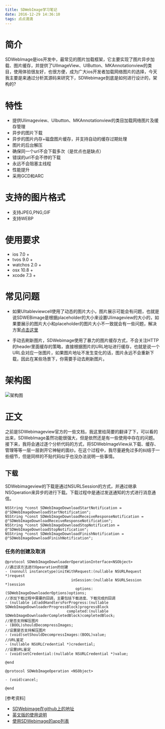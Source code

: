 ```yaml
---
title: SDWebImage学习笔记
date: 2016-12-29 14:36:10
tags: 点点滴滴
---
```

# 简介

SDWebImage是ios开发中，最常见的图片加载框架，它主要实现了图片异步加载、图片缓存，并提供了UIImageView、UIButton、MKAnnotationview的类目，使用体验很友好，也很方便，成为广大ios开发者加载网络图片的选择，今天我主要是来通过分析其源码来研究下，SDWebimage到底是如何进行设计的，架构的?

<!--more-->

# 特性
* 提供UIimageview、UIbutton、MKAnnotationview的类目加载网络图片及缓存管理
* 异步的图片下载
* 异步的图片内存+磁盘图片缓存，并支持自动的缓存过期处理
* 图片的后台解压
* 确保同一个url不会下载多次（是优点也是缺点）
* 错误的url不会不停的下载
* 永远不会阻塞主线程
* 性能提升
* 采用GCD和ARC

# 支持的图片格式
* 支持JPEG,PNG,GIF
* 支持WEBP

# 使用要求
* ios 7.0 +
* tvos 9.0 +
* watchos 2.0 + 
* osx 10.8 + 
* xcode 7.3 +

# 常见问题
* 如果UItableviewcell使用了动态的图片大小，图片展示可能会有问题，也就是说SDWEBimage是根据placeholder的大小来设置UIimageview的大小的，如果要展示的图片大小和placeholder的图片大小不一致就会有一些问题，解决方案[点击这里](http://www.wrichards.com/blog/2011/11/sdwebimage-fixed-width-cell-images/)

* 手动去刷新图片，SDWebimage使用了暴力的图片缓存方式，不会关注HTTP 的header里面缓存的策略，直接根据图片的URL地址进行缓存，也就是说一个URL会对应一张图片，如果图片地址不发生变化的话，图片永远不会重新下载，因此在某些场景下，你需要手动去刷新图片。
 
# 架构图
![架构图](http://ock9zbzms.bkt.clouddn.com/SDWebImageClassDiagram.png)

# 正文
之前是SDWebimageview官方的一些文档，我这里给简要的翻译了下，可以看的出来，SDWebImage虽然功能很强大，但是依然还是有一些使用中存在的问题。接下来，我将会通过逐个分析代码的方式，将SDWebImageView从下载、缓存、管理等等一层一层剥开它神秘的面纱。在这个过程中，我尽量避免过多的纠结于一些细节，但是同样的不贴代码似乎也没办法说明一些事情。

## 下载
SDWebimageview的下载是通过NSURLSession的方式，并通过继承NSOperation来异步的进行下载。下载过程中是通过发送通知的方式进行消息通信。
```objc
NSString *const SDWebImageDownloadStartNotification = @"SDWebImageDownloadStartNotification";
NSString *const SDWebImageDownloadReceiveResponseNotification = @"SDWebImageDownloadReceiveResponseNotification";
NSString *const SDWebImageDownloadStopNotification = @"SDWebImageDownloadStopNotification";
NSString *const SDWebImageDownloadFinishNotification = @"SDWebImageDownloadFinishNotification";
```
### 任务的创建及取消
```objc
@protocol SDWebImageDownloaderOperationInterface<NSObject>
//通过该方法进行Opearation的创建
- (nonnull instancetype)initWithRequest:(nullable NSURLRequest *)request
                              inSession:(nullable NSURLSession *)session
                                options:(SDWebImageDownloaderOptions)options;
//添加下载过程中需要的回调，主要包括下载进度、下载完成的回调
- (nullable id)addHandlersForProgress:(nullable SDWebImageDownloaderProgressBlock)progressBlock
                            completed:(nullable SDWebImageDownloaderCompletedBlock)completedBlock;
//是否支持解压图片
- (BOOL)shouldDecompressImages;
//设置是否支持解压图片
- (void)setShouldDecompressImages:(BOOL)value;
//URL鉴定
- (nullable NSURLCredential *)credential;
//设置URL鉴定
- (void)setCredential:(nullable NSURLCredential *)value;

@end

@protocol SDWebImageOperation <NSObject>

- (void)cancel;

@end
```
[参考资料]

* [SDWebimage在github上的地址](https://github.com/rs/SDWebImage)
* [英文版的使用说明](http://cocoadocs.org/docsets/SDWebImage/3.8.2/)
* [使用SDWebimage的app列表](https://github.com/rs/SDWebImage/wiki/Who-Uses-SDWebImage)